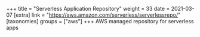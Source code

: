 +++
title = "Serverless Application Repository"
weight = 33
date = 2021-03-07
[extra]
link = "https://aws.amazon.com/serverless/serverlessrepo/"
[taxonomies]
groups = ["aws"]
+++
AWS managed repository for serverless apps

